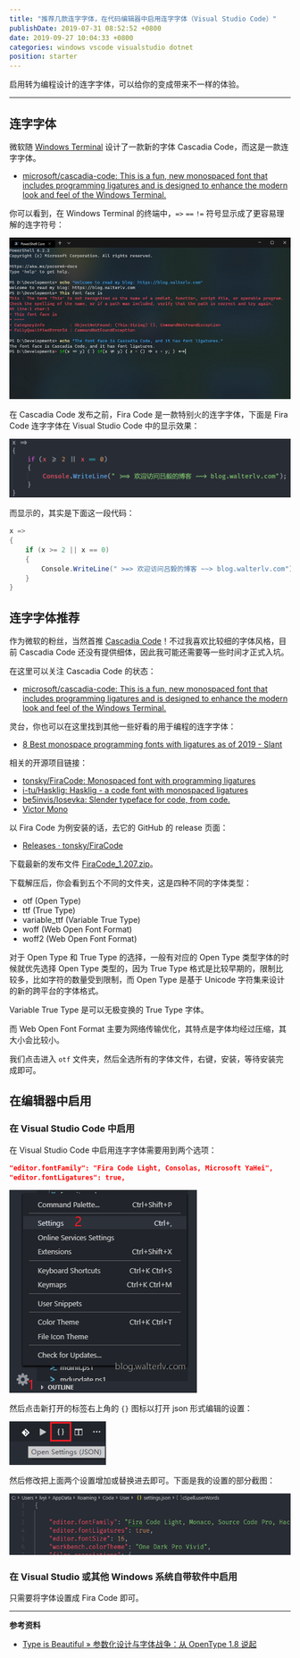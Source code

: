 ```yaml
---
title: "推荐几款连字字体，在代码编辑器中启用连字字体（Visual Studio Code）"
publishDate: 2019-07-31 08:52:52 +0800
date: 2019-09-27 10:04:33 +0800
categories: windows vscode visualstudio dotnet
position: starter
---
```


启用转为编程设计的连字字体，可以给你的变成带来不一样的体验。

---

<div id="toc"></div>

## 连字字体

微软随 [Windows Terminal](https://github.com/microsoft/terminal) 设计了一款新的字体 Cascadia Code，而这是一款连字字体。

- [microsoft/cascadia-code: This is a fun, new monospaced font that includes programming ligatures and is designed to enhance the modern look and feel of the Windows Terminal.](https://github.com/microsoft/cascadia-code)

你可以看到，在 Windows Terminal 的终端中，`=>` `==` `!=` 符号显示成了更容易理解的连字符号：

![Cascadia Code](/static/posts/2019-09-27-10-01-28.png)

在 Cascadia Code 发布之前，Fira Code 是一款特别火的连字字体，下面是 Fira Code 连字字体在 Visual Studio Code 中的显示效果：

![Fira Code in Visual Studio Code](/static/posts/2019-07-30-08-30-37.png)

而显示的，其实是下面这一段代码：

```csharp
x =>
{
    if (x >= 2 || x == 0)
    {
        Console.WriteLine(" >=> 欢迎访问吕毅的博客 ~~> blog.walterlv.com");
    }
}
```

## 连字字体推荐

作为微软的粉丝，当然首推 [Cascadia Code](https://github.com/microsoft/cascadia-code)！不过我喜欢比较细的字体风格，目前 Cascadia Code 还没有提供细体，因此我可能还需要等一些时间才正式入坑。

在这里可以关注 Cascadia Code 的状态：

- [microsoft/cascadia-code: This is a fun, new monospaced font that includes programming ligatures and is designed to enhance the modern look and feel of the Windows Terminal.](https://github.com/microsoft/cascadia-code)

灵台，你也可以在这里找到其他一些好看的用于编程的连字字体：

- [8 Best monospace programming fonts with ligatures as of 2019 - Slant](https://www.slant.co/topics/5611/~monospace-programming-fonts-with-ligatures#2)

相关的开源项目链接：

- [tonsky/FiraCode: Monospaced font with programming ligatures](https://github.com/tonsky/FiraCode)
- [i-tu/Hasklig: Hasklig - a code font with monospaced ligatures](https://github.com/i-tu/Hasklig)
- [be5invis/Iosevka: Slender typeface for code, from code.](https://github.com/be5invis/Iosevka)
- [Victor Mono](https://rubjo.github.io/victor-mono/)

以 Fira Code 为例安装的话，去它的 GitHub 的 release 页面：

- [Releases · tonsky/FiraCode](https://github.com/tonsky/FiraCode/releases)

下载最新的发布文件 [FiraCode_1.207.zip](https://github.com/tonsky/FiraCode/releases/download/1.207/FiraCode_1.207.zip)。

下载解压后，你会看到五个不同的文件夹，这是四种不同的字体类型：

- otf (Open Type)
- ttf (True Type)
- variable_ttf (Variable True Type)
- woff (Web Open Font Format)
- woff2 (Web Open Font Format)

对于 Open Type 和 True Type 的选择，一般有对应的 Open Type 类型字体的时候就优先选择 Open Type 类型的，因为 True Type 格式是比较早期的，限制比较多，比如字符的数量受到限制，而 Open Type 是基于 Unicode 字符集来设计的新的跨平台的字体格式。

Variable True Type 是可以无极变换的 True Type 字体。

而 Web Open Font Format 主要为网络传输优化，其特点是字体均经过压缩，其大小会比较小。

我们点击进入 `otf` 文件夹，然后全选所有的字体文件，右键，安装，等待安装完成即可。

## 在编辑器中启用

### 在 Visual Studio Code 中启用

在 Visual Studio Code 中启用连字字体需要用到两个选项：

```json
"editor.fontFamily": "Fira Code Light, Consolas, Microsoft YaHei",
"editor.fontLigatures": true,
```

![打开 Visual Studio Code 设置](/static/posts/2019-07-31-08-48-38.png)

然后点击新打开的标签右上角的 `{}` 图标以打开 json 形式编辑的设置：

![使用 json 编辑设置](/static/posts/2019-07-31-08-49-46.png)

然后修改把上面两个设置增加或替换进去即可。下面是我的设置的部分截图：

![设置启用连字字体](/static/posts/2019-07-31-08-50-30.png)

### 在 Visual Studio 或其他 Windows 系统自带软件中启用

只需要将字体设置成 Fira Code 即可。

---

**参考资料**

- [Type is Beautiful » 参数化设计与字体战争：从 OpenType 1.8 说起](https://thetype.com/2016/09/10968/)
